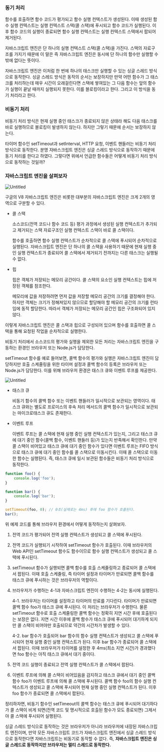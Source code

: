 ### 동기 처리

함수를 호출하면 함수 코드가 평가되고 함수 실행 컨텍스트가 생성된다. 이때 생성된 함수 실행 컨텍스트는 실행 컨텍스트 스택(콜 스택)에 푸시되고 함수 코드가 실행된다. 이후 함수 코드의 실행이 종료되면 함수 실행 컨텍스트는 실행 컨텍스트 스택에서 팝되어 제거된다.

자바스크립트 엔진은 단 하나의 실행 컨텍스트 스택(콜 스택)을 가진다. 스택의 자료구조를 가지기 때문에 이 말은 즉 자바스크립트 엔진은 동시에 단 하나의 함수만 실행할 수 밖에 없다는 뜻이다.

자바스크립트 엔진은 이처럼 한 번에 하나의 태스크만 실행할 수 있는 싱글 스레드 방식으로 동작한다. 싱글 스레드 방식은 동작의 순서는 보장하지만 만약 어떤 함수가 그 태스크를 처리하는데 매우 시간이 오래걸린다면 스택에 쌓여있는 그 다음 함수는 앞의 함수가 실행이 끝날 때까지 실행되지 못한다. 이를 블로킹이라고 한다. 그리고 이 방식을 동기 처리라고 한다.

### 비동기 처리

비동기 처리 방식은 현재 실행 중인 태스크가 종료되지 않은 상태라 해도 다음 태스크를 바로 실행하므로 블로킹이 발생하지 않는다. 하지만 그렇기 때문에 순서는 보장하지 않는다.

타이머 함수인 setTimeout과 setInterval, HTTP 요청, 이벤트 핸들러는 비동기 처리 방식으로 동작한다. 분명 자바스크립트 엔진은 싱글 스레드 방식으로 동작하기 때문에 동기 처리를 한다고 하였다. 그렇다면 위에서 언급한 함수들은 어떻게 비동기 처리 방식으로 동작하는 것일까?

### 자바스크립트 엔진을 살펴보자

![Untitled](https://s3-us-west-2.amazonaws.com/secure.notion-static.com/128538eb-4237-4202-aea7-7883a76585dd/Untitled.png)

구글의 V8 자바스크립트 엔진은 비롯한 대부분의 자바스크립트 엔진은 크게 2개의 영역으로 구분할 수 있다.

- 콜 스택

  소스코드(전역 코드나 함수 코드 등) 평가 과정에서 생성된 실행 컨텍스트가 추가되고 제거되는 스택 자료구조인 실행 컨텍스트 스택이 바로 콜 스택이다.

  함수를 호출하면 함수 실행 컨텍스트가 순차적으로 콜 스택에 푸시되어 순차적으로 실행된다. 자바스크립트 엔진은 단 하나의 콜 스택을 사용하기 때문에 현재 실행 중인 실행 컨텍스트가 종료되어 콜 스택에서 제거되기 전까지는 다른 태스크는 실행될 수 없다.

- 힙

  힙은 객체가 저장되는 메모리 공간이다. 콜 스택의 요소인 실행 컨텍스트는 힙에 저장된 객체를 참조한다.

  메모리에 값을 저장하려면 먼저 값을 저장할 메모리 공간의 크기를 결정해야 한다. 하지만 객체는 크기가 정해져있지 않으므로 할당해야 할 메모리 공간의 크기를 런타임에 동적 할당한다. 따라서 객체가 저장되는 메모리 공간인 힙은 구조화되어 있지 않다.


이렇게 자바스크립트 엔진은 콜 스택과 힙으로 구성되어 있으며 함수를 호출하면 콜 스택을 통해 요청된 작업을 순차적으로 실행한다.

비동기 처리에서 소스코드의 평가와 실행을 제외한 모든 처리는 자바스크립트 엔진을 구동하는 환경인 브라우저 또는 Node.js가 담당한다.

setTimeout 함수를 예로 들어보면, 콜백 함수의 평가와 실행은 자바스크립트 엔진이 담당하지만 호출 스케줄링을 위한 타이머 설정과 콜백 함수의 등록은 브라우저 또는 Node.js가 담당한다. 이를 위해 브라우저 환경은 태스크 큐와 이벤트 루프를 제공한다.

![Untitled](https://s3-us-west-2.amazonaws.com/secure.notion-static.com/cdd90725-bee3-4018-9798-058411f165d7/Untitled.png)

- 태스크 큐

  비동기 함수의 콜백 함수 또는 이벤트 핸들러가 일시적으로 보관되는 영역이다. 태스크 큐와는 별도로 프로미스의 후속 처리 메서드의 콜백 함수가 일시적으로 보관되는 마이크로태스크 큐도 존재한다.

- 이벤트 루프

  이벤트 루프는 콜 스택에 현재 실행 중인 실행 컨텍스트가 있는지, 그리고 태스크 큐에 대기 중인 함수(콜백 함수, 이벤트 핸들러 등)가 있는지 반족해서 확인한다. 만약 콜 스택이 비어있고 태스크 큐에 대기 중인 함수가 있다면 이벤트 루프는 FIFO 방식으로 태스크 큐에 대기 중인 함수를 콜 스택으로 이동시킨다. 이때 콜 스택으로 이동한 함수는 실행된다. 즉, 태스크 큐에 일시 보관된 함수들은 비동기 처리 방식으로 동작한다.


```jsx
function foo() {
	console.log('foo');
}

function bar() {
	console.log('bar');
}

setTimeout(foo, 0); // 0초(실제로는 4ms) 후에 foo 함수가 호출된다.
bar();
```

위 예제 코드를 통해 브라우저 환경에서 어떻게 동작하는지 살펴보자.

1. 전역 코드가 평가되어 전역 실행 컨텍스트가 생성되고 콜 스택에 푸시된다.
2. 전역 코드가 실행되기 시작하여 setTimeout 함수가 호출된다. 이때 브라우저의 Web API인 setTimeout 함수도 함수이므로 함수 실행 컨텍스트가 생성되고 콜 스택에 푸시된다.
3. setTimeout 함수가 실행되면 콜백 함수를 호출 스케줄링하고 종료되어 콜 스택에서 팝된다. 이때 호출 스케줄링, 즉 타이머 설정과 타이머가 만료되면 콜백 함수를 태스크 큐에 푸시하는 것은 브라우저의 역할이다.
4. 브라우저가 수행하는 4-1과 자바스크립트 엔진이 수행하는 4-2는 동시에 실행된다.

   4-1. 브라우저는 타이머를 설정하고 타이머의 만료를 기다린다. 타이머가 만료되면 콜백 함수 foo가 태스크 큐에 푸시된다. 이 처리는 브라우저가 수행한다. 물론 setTimeout 함수로 호출 스케줄링한 콜백 함수는 정확히 지연 시간 후에 호출된다는 보장은 없다. 지연 시간 이후에 콜백 함수가 태스크 큐에 푸시되어 대기하게 되지만 콜 스택이 비어야만 호출되므로 약간의 시간차가 발생할 수 있다.

   4-2. bar 함수가 호출되어 bar 함수의 함수 실행 컨텍스트가 생성되고 콜 스택에 푸시되어 현재 실행 중인 실행 컨텍스트가 된다. 이후 bar 함수가 종료되어 콜 스택에서 팝된다. 이때 브라우저가 타이머를 설정한 후 4ms(최소 지연 시간)가 경과했다면 foo 함수는 아직 태스크 큐에서 대기 중이다.

5. 전역 코드 실행이 종료되고 전역 실행 컨텍스트가 콜 스택에서 팝된다.
6. 이벤트 루프에 의해 콜 스택이 비어있음을 감지하고 태스크 큐에서 대기 중인 콜백 함수 foo가 이벤트 루프에 의해 콜 스택에 푸시된다. 콜백 함수 foo의 함수 실행 컨텍스트가 생성되고 콜 스택에 푸시되어 현재 실행 중인 실행 컨텍스트가 된다. 이후 foo 함수가 종료되면 콜 스택에서 팝된다.

정리하자면, 비동기 함수인 setTimeout의 콜백 함수는 태스크 큐에 푸시되어 대기하다가 콜 스택이 비게 되면(전역 코드 및 명시적으로 호출된 함수가 모도 종료되면) 그제서야 콜 스택에 푸시되어 실행된다.

싱글 스레드 방식으로 동작하는 것은 브라우저가 아니라 브라우저에 내장된 자바스크립트 엔진이며, 만약 모든 자바스크립트 코드가 자바스크립트 엔진에서 싱글 스레드 방식으로 동작한다면 자바스크립트는 비동기로 동작할 수 없다. 즉, **자바스크립트 엔진은 싱글 스레드로 동작하지만 브라우저는 멀티 스레드로 동작한다.**
